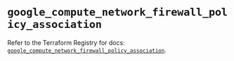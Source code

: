 # `google_compute_network_firewall_policy_association`

Refer to the Terraform Registry for docs: [`google_compute_network_firewall_policy_association`](https://registry.terraform.io/providers/hashicorp/google-beta/5.11.0/docs/resources/google_compute_network_firewall_policy_association).
